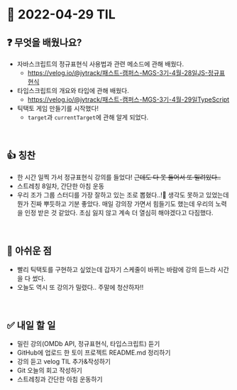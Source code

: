 # 📅 2022-04-29 TIL

## ❓ 무엇을 배웠나요?
- 자바스크립트의 정규표현식 사용법과 관련 메소드에 관해 배웠다.
  - https://velog.io/@jytrack/패스트-캠퍼스-MGS-3기-4월-28일JS-정규표현식
- 타입스크립트의 개요와 타입에 관해 배웠다.
  - https://velog.io/@jytrack/패스트-캠퍼스-MGS-3기-4월-29일TypeScript
- 틱택토 게임 만들기를 시작했다!
  - `target`과 `currentTarget`에 관해 알게 되었다.
<br/>

## 👍 칭찬
- 한 시간 일찍 가서 정규표현식 강의를 들었다! ~~근데도 다 못 들어서 또 밀려있다..~~
- 스트레칭 8일차, 간단한 아침 운동
- 우리 조가 그룹 스터디를 가장 잘하고 있는 조로 뽑혔다..!🥇 생각도 못하고 있었는데 뭔가 진짜 뿌듯하고 기분 좋았다. 매일 강의장 가면서 힘들기도 했는데 우리의 노력을 인정 받은 것 같았다. 초심 잃지 않고 계속 더 열심히 해야겠다고 다짐했다.
<br/>

## 🥲 아쉬운 점
- 빨리 틱택토를 구현하고 싶었는데 갑자기 스케줄이 바뀌는 바람에 강의 듣느라 시간을 다 썼다.
- 오늘도 역시 또 강의가 밀렸다.. 주말에 청산하자!!
<br/>

## ✅ 내일 할 일
- 밀린 강의(OMDb API, 정규표현식, 타입스크립트) 듣기
- GitHub에 업로드 한 토이 프로젝트 README.md 정리하기
- 강의 듣고 velog TIL 추가&작성하기
- Git 오늘의 회고 작성하기
- 스트레칭과 간단한 아침 운동하기